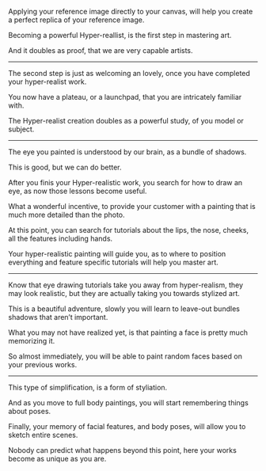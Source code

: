 Applying your reference image directly to your canvas,
will help you create a perfect replica of your reference image.

Becoming a powerful Hyper-reallist,
is the first step in mastering art.

And it doubles as proof,
that we are very capable artists.

---

The second step is just as welcoming an lovely,
once you have completed your hyper-realist work.

You now have a plateau, or a launchpad,
that you are intricately familiar with.

The Hyper-realist creation doubles as a powerful study,
of you model or subject.

---

The eye you painted is understood by our brain,
as a bundle of shadows.

This is good,
but we can do better.

After you finis your Hyper-realistic work,
you search for how to draw an eye, as now those lessons become useful.

What a wonderful incentive,
to provide your customer with a painting that is much more detailed than the photo.

At this point, you can search for tutorials
about the lips, the nose, cheeks, all the features including hands.

Your hyper-realistic painting will guide you,
as to where to position everything and feature specific tutorials will help you master art.

---

Know that eye drawing tutorials take you away from hyper-realism,
they may look realistic, but they are actually taking you towards stylized art.

This is a beautiful adventure,
slowly you will learn to leave-out bundles shadows that aren’t important.

What you may not have realized yet,
is that painting a face is pretty much memorizing it.

So almost immediately,
you will be able to paint random faces based on your previous works.

---

This type of simplification,
is a form of styliation.

And as you move to full body paintings,
you will start remembering things about poses.

Finally, your memory of facial features,
and body poses, will allow you to sketch entire scenes.

Nobody can predict what happens beyond this point,
here your works become as unique as you are.
